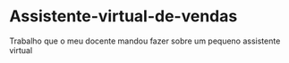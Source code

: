 # Assistente-virtual-de-vendas
Trabalho que o meu docente mandou fazer sobre um pequeno assistente virtual
